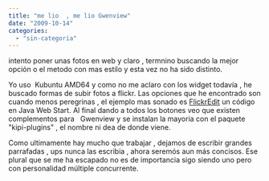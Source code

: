 ```yaml
---
title: "me lio  , me lio Gwenview"
date: "2009-10-14"
categories: 
  - "sin-categoria"
---
```


intento poner unas fotos en web y claro , termnino buscando la mejor opción o el metodo con mas estilo y esta vez no ha sido distinto.

Yo uso  Kubuntu AMD64 y como no me aclaro con los widget todavía , he buscado formas de subir fotos a flickr. Las opciones que he encontrado son cuando menos peregrinas , el ejemplo mas sonado es [FlickrEdit](https://sunkencity.org/flickredit) un código en Java Web Start. Al final dando a todos los botones veo que existen complementos para   Gwenview y se instalan la mayoria con el paquete "kipi-plugins" , el nombre ni dea de donde viene.

Como ultimamente hay mucho que trabajar , dejamos de escribir grandes parrafadas , ups nunca las escribia , ahora seremós aun más concisos. Ese plural que se me ha escapado no es de importancia sigo siendo uno pero con personalidad múltiple concurrente.
